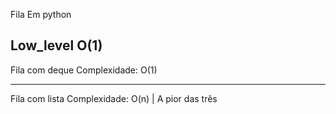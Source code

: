 Fila Em python


Low_level
O(1)
------------------------------------------------
Fila com deque
Complexidade: O(1)

----------------------------------------------
Fila com lista
Complexidade: O(n) | A pior das três
